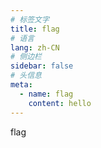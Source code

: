 ```yaml
---
# 标签文字
title: flag
# 语言
lang: zh-CN
# 侧边栏
sidebar: false
# 头信息
meta:
  - name: flag
    content: hello
---
```


flag